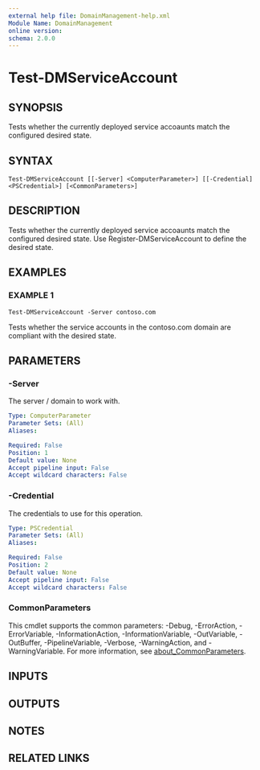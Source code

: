 ```yaml
---
external help file: DomainManagement-help.xml
Module Name: DomainManagement
online version:
schema: 2.0.0
---
```


# Test-DMServiceAccount

## SYNOPSIS
Tests whether the currently deployed service accoaunts match the configured desired state.

## SYNTAX

```
Test-DMServiceAccount [[-Server] <ComputerParameter>] [[-Credential] <PSCredential>] [<CommonParameters>]
```

## DESCRIPTION
Tests whether the currently deployed service accoaunts match the configured desired state.
Use Register-DMServiceAccount to define the desired state.

## EXAMPLES

### EXAMPLE 1
```
Test-DMServiceAccount -Server contoso.com
```

Tests whether the service accounts in the contoso.com domain are compliant with the desired state.

## PARAMETERS

### -Server
The server / domain to work with.

```yaml
Type: ComputerParameter
Parameter Sets: (All)
Aliases:

Required: False
Position: 1
Default value: None
Accept pipeline input: False
Accept wildcard characters: False
```

### -Credential
The credentials to use for this operation.

```yaml
Type: PSCredential
Parameter Sets: (All)
Aliases:

Required: False
Position: 2
Default value: None
Accept pipeline input: False
Accept wildcard characters: False
```

### CommonParameters
This cmdlet supports the common parameters: -Debug, -ErrorAction, -ErrorVariable, -InformationAction, -InformationVariable, -OutVariable, -OutBuffer, -PipelineVariable, -Verbose, -WarningAction, and -WarningVariable. For more information, see [about_CommonParameters](http://go.microsoft.com/fwlink/?LinkID=113216).

## INPUTS

## OUTPUTS

## NOTES

## RELATED LINKS
